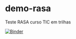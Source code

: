# demo-rasa

Teste RASA curso TIC em trilhas

[![Binder](https://mybinder.org/badge_logo.svg)](https://mybinder.org/v2/gh/marianassoares/demo-rasa/HEAD)
